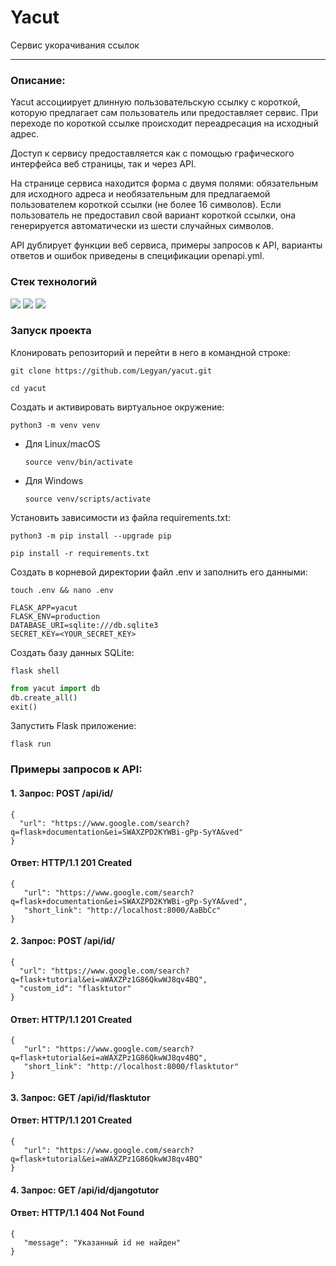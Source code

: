 # Yacut

Сервис укорачивания ссылок

____

### Описание:

Yacut ассоциирует длинную пользовательскую ссылку с короткой, которую предлагает сам пользователь или предоставляет сервис.
При переходе по короткой ссылке происходит переадресация на исходный адрес.

Доступ к сервису предоставляется как с помощью графического интерфейса веб страницы, так и через API.

На странице сервиса находится форма с двумя полями: обязательным для исходного адреса и необязательным для предлагаемой пользователем короткой ссылки (не более 16 символов). Если пользователь не предоставил свой вариант короткой ссылки, она генерируется автоматически из шести случайных символов.

API дублирует функции веб сервиса, примеры запросов к API, варианты ответов и ошибок приведены в спецификации openapi.yml.

### Стек технологий 

![](https://img.shields.io/badge/Python-3.10-black?style=flat&logo=python) 
![](https://img.shields.io/badge/Flask-2.0.2-black?style=flat&logo=flask)
![](https://img.shields.io/badge/SQLAlchemy-1.4.29-black?style=flat)

### Запуск проекта

Клонировать репозиторий и перейти в него в командной строке:

```
git clone https://github.com/Legyan/yacut.git
```

```
cd yacut
```

Cоздать и активировать виртуальное окружение:

```
python3 -m venv venv
```

* Для Linux/macOS

    ```
    source venv/bin/activate
    ```

* Для Windows

    ```
    source venv/scripts/activate
    ```

Установить зависимости из файла requirements.txt:

```
python3 -m pip install --upgrade pip
```

```
pip install -r requirements.txt
```

Создать в корневой директории файл .env и заполнить его данными:

```
touch .env && nano .env
```

```
FLASK_APP=yacut
FLASK_ENV=production
DATABASE_URI=sqlite:///db.sqlite3
SECRET_KEY=<YOUR_SECRET_KEY>
```

Создать базу данных SQLite:

```
flask shell
```

```python
from yacut import db
db.create_all()
exit()
```

Запустить Flask приложение:

```
flask run
```

### Примеры запросов к API:

#### 1. Запрос: POST /api/id/

```
{
  "url": "https://www.google.com/search?q=flask+documentation&ei=SWAXZPD2KYWBi-gPp-SyYA&ved"
}
```

#### Ответ: HTTP/1.1 201 Created

```
{
   "url": "https://www.google.com/search?q=flask+documentation&ei=SWAXZPD2KYWBi-gPp-SyYA&ved",
   "short_link": "http://localhost:8000/AaBbCc"
}
```

#### 2. Запрос: POST /api/id/

```
{
  "url": "https://www.google.com/search?q=flask+tutorial&ei=aWAXZPz1G86QkwWJ8qv4BQ",
  "custom_id": "flasktutor"
}
```

#### Ответ: HTTP/1.1 201 Created

```
{
   "url": "https://www.google.com/search?q=flask+tutorial&ei=aWAXZPz1G86QkwWJ8qv4BQ",
   "short_link": "http://localhost:8000/flasktutor"
}
```

#### 3. Запрос: GET /api/id/flasktutor

#### Ответ: HTTP/1.1 201 Created

```
{
   "url": "https://www.google.com/search?q=flask+tutorial&ei=aWAXZPz1G86QkwWJ8qv4BQ"
}
```

#### 4. Запрос: GET /api/id/djangotutor

#### Ответ: HTTP/1.1 404 Not Found

```
{
   "message": "Указанный id не найден"
}
```
